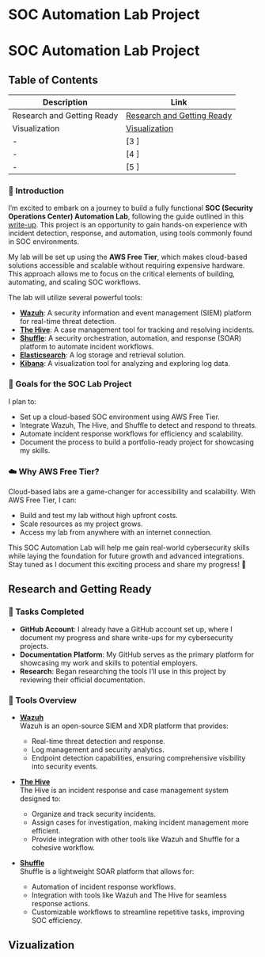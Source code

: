# SOC Automation Lab Project  

# SOC Automation Lab Project  

## Table of Contents  

| Description                         | Link                                            |
|-------------------------------------|------------------------------------------------|
| Research and Getting Ready          | [Research and Getting Ready](#day-1-research-and-getting-ready) |
| Visualization                       | [Visualization](#visualization)            |
| -                  | [3 ]            |
| -                  | [4 ]            |
| -                  | [5 ]            |


### :green_book: Introduction  

I’m excited to embark on a journey to build a fully functional **SOC (Security Operations Center) Automation Lab**, following the guide outlined in this [write-up](https://medium.com/@jashankhaira52/day-1-building-your-soc-automation-lab-an-introduction-and-overview-c1825642369e). This project is an opportunity to gain hands-on experience with incident detection, response, and automation, using tools commonly found in SOC environments.  

My lab will be set up using the **AWS Free Tier**, which makes cloud-based solutions accessible and scalable without requiring expensive hardware. This approach allows me to focus on the critical elements of building, automating, and scaling SOC workflows.  

The lab will utilize several powerful tools:  
- **[Wazuh](https://documentation.wazuh.com/current/)**: A security information and event management (SIEM) platform for real-time threat detection.  
- **[The Hive](https://thehive-project.org/documentation/)**: A case management tool for tracking and resolving incidents.  
- **[Shuffle](https://shuffler.io/docs/)**: A security orchestration, automation, and response (SOAR) platform to automate incident workflows.  
- **[Elasticsearch](https://www.elastic.co/guide/en/elasticsearch/reference/current/index.html)**: A log storage and retrieval solution.  
- **[Kibana](https://www.elastic.co/guide/en/kibana/current/index.html)**: A visualization tool for analyzing and exploring log data.  

### 🎯 Goals for the SOC Lab Project  
I plan to:  
- Set up a cloud-based SOC environment using AWS Free Tier.  
- Integrate Wazuh, The Hive, and Shuffle to detect and respond to threats.  
- Automate incident response workflows for efficiency and scalability.  
- Document the process to build a portfolio-ready project for showcasing my skills.  

### ☁️ Why AWS Free Tier?  
Cloud-based labs are a game-changer for accessibility and scalability. With AWS Free Tier, I can:  
- Build and test my lab without high upfront costs.  
- Scale resources as my project grows.  
- Access my lab from anywhere with an internet connection.  

This SOC Automation Lab will help me gain real-world cybersecurity skills while laying the foundation for future growth and advanced integrations. Stay tuned as I document this exciting process and share my progress! 🚀  

## Research and Getting Ready

### :green_book: Tasks Completed  

- **GitHub Account**: I already have a GitHub account set up, where I document my progress and share write-ups for my cybersecurity projects.  
- **Documentation Platform**: My GitHub serves as the primary platform for showcasing my work and skills to potential employers.  
- **Research**: Began researching the tools I’ll use in this project by reviewing their official documentation.  

### :toolbox: Tools Overview  

- **[Wazuh](https://documentation.wazuh.com/current/)**  
  Wazuh is an open-source SIEM and XDR platform that provides:  
  - Real-time threat detection and response.  
  - Log management and security analytics.  
  - Endpoint detection capabilities, ensuring comprehensive visibility into security events.  

- **[The Hive](https://thehive-project.org/documentation/)**  
  The Hive is an incident response and case management system designed to:  
  - Organize and track security incidents.  
  - Assign cases for investigation, making incident management more efficient.  
  - Provide integration with other tools like Wazuh and Shuffle for a cohesive workflow.  

- **[Shuffle](https://shuffler.io/docs/)**  
  Shuffle is a lightweight SOAR platform that allows for:  
  - Automation of incident response workflows.  
  - Integration with tools like Wazuh and The Hive for seamless response actions.  
  - Customizable workflows to streamline repetitive tasks, improving SOC efficiency.  

## Vizualization 
